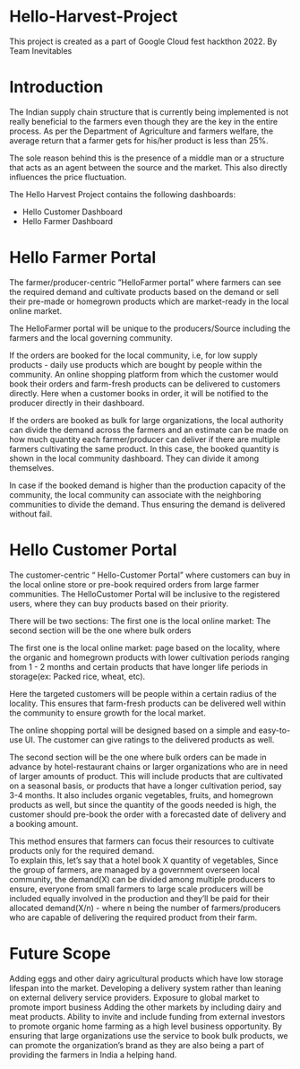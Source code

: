 # Hello-Harvest-Project

This project is created as a part of Google Cloud fest hackthon 2022. By Team Inevitables

# Introduction

 The Indian supply chain structure that is currently being implemented is not really beneficial to the farmers even though they are the key in the entire process. As per the Department of Agriculture and farmers welfare, the average return that a farmer gets for his/her product is less than 25%.

 The sole reason behind this is the presence of a middle man or a structure that acts as an agent between the source and the market. This also directly influences the price fluctuation.

The Hello Harvest Project contains the following dashboards:

<ul>
  <li>Hello Customer Dashboard</li>
  <li> Hello Farmer Dashboard</li>
</ul>

# Hello Farmer Portal

The farmer/producer-centric ”HelloFarmer portal” where farmers can see the required demand and cultivate products based on the demand or sell their pre-made or homegrown products which are market-ready in the local online market.

The HelloFarmer portal will be unique to the producers/Source including the farmers and the local governing community.


If the orders are booked for the local community, i.e, for low supply products - daily use products which are bought by people within the community. An online shopping platform from which the customer would book their orders and farm-fresh products can be delivered to customers directly. Here when a customer books in order, it will be notified to the producer directly in their dashboard.



If the orders are booked as bulk for large organizations, the local authority can divide the demand across the farmers and an estimate can be made on how much quantity each farmer/producer can deliver if there are multiple farmers cultivating the same product. In this case, the booked quantity is shown in the local community dashboard. They can divide it among themselves.

In case if the booked demand is higher than the production capacity of the community, the local community can associate with the neighboring communities to divide the demand. Thus ensuring the demand is delivered without fail.


# Hello Customer Portal

The customer-centric “ Hello-Customer Portal” where customers can buy in the local online store or pre-book required orders from large farmer communities.
The HelloCustomer Portal will be inclusive to the registered users, where they can buy products based on their priority.

There will be two sections:
The first one is the local online market:
The second section will be the one where bulk orders

 The first one is the local online market:  page based on the locality, where the organic and homegrown products with lower cultivation periods ranging from 1 - 2 months and certain products that have longer life periods in storage(ex: Packed rice, wheat, etc). 

Here the targeted customers will be people within a certain radius of the locality. This ensures that farm-fresh products can be delivered well within the community to ensure growth for the local market. 

The online shopping portal will be designed based on a simple and easy-to-use UI.
The customer can give ratings to the delivered products as well.

The second section will be the one where bulk orders can be made in advance by hotel-restaurant chains or larger organizations who are in need of larger amounts of product. This will include products that are cultivated on a seasonal basis, or products that have a longer cultivation period, say 3-4 months.
 It also includes organic vegetables, fruits, and homegrown products as well, but since the quantity of the goods needed is high, the customer should pre-book the order with a forecasted date of delivery and a booking amount.

 This method ensures that farmers can focus their resources to cultivate products only for the required demand.  
To explain this, let’s say that a hotel book X quantity of vegetables, Since the group of farmers, are managed by a government overseen local community, the demand(X) can be divided among multiple producers to ensure, everyone from small farmers to large scale producers will be included equally involved in the production and they’ll be paid for their allocated demand(X/n) - where n being the number of farmers/producers who are capable of delivering the required product from their farm.

# Future Scope

Adding eggs and other dairy agricultural products which have low storage lifespan into the market.
Developing a delivery system rather than leaning on external delivery service providers.
Exposure to global market to promote import business
Adding the other markets by including dairy and meat products.
Ability to invite and include funding from external investors to promote organic home farming as a high level business opportunity.
By ensuring that large organizations use the service to book bulk products, we can promote the organization’s brand as they are also being a part of providing the farmers in India a helping hand.

